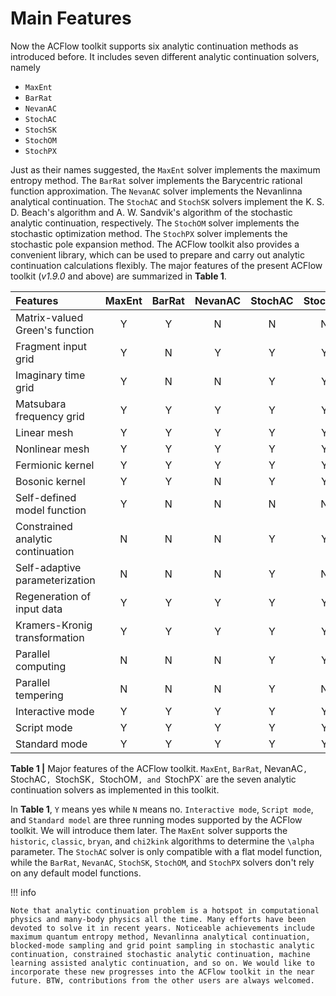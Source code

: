 # Main Features

Now the ACFlow toolkit supports six analytic continuation methods as introduced before. It includes seven different analytic continuation solvers, namely

* `MaxEnt`
* `BarRat`
* `NevanAC`
* `StochAC`
* `StochSK`
* `StochOM`
* `StochPX`

Just as their names suggested, the `MaxEnt` solver implements the maximum entropy method. The `BarRat` solver implements the Barycentric rational function approximation. The `NevanAC` solver implements the Nevanlinna analytical continuation. The `StochAC` and `StochSK` solvers implement the K. S. D. Beach's algorithm and A. W. Sandvik's algorithm of the stochastic analytic continuation, respectively. The `StochOM` solver implements the stochastic optimization method. The `StochPX` solver implements the stochastic pole expansion method. The ACFlow toolkit also provides a convenient library, which can be used to prepare and carry out analytic continuation calculations flexibly. The major features of the present ACFlow toolkit (*v1.9.0* and above) are summarized in **Table 1**.

| Features | MaxEnt | BarRat | NevanAC | StochAC | StochSK | StochOM | StochPX |
| :------- | :----: | :----: | :-----: | :-----: | :-----: | :-----: | :-----: |
|Matrix-valued Green's function | Y | Y | N | N | N | N | Y |
|Fragment input grid            | Y | N | Y | Y | Y | Y | Y |
|Imaginary time grid            | Y | N | N | Y | Y | Y | N |
|Matsubara frequency grid       | Y | Y | Y | Y | Y | Y | Y |
|Linear mesh                    | Y | Y | Y | Y | Y | Y | Y |
|Nonlinear mesh                 | Y | Y | Y | Y | Y | Y | Y |
|Fermionic kernel               | Y | Y | Y | Y | Y | Y | Y |
|Bosonic kernel                 | Y | Y | N | Y | Y | Y | Y |
|Self-defined model function    | Y | N | N | N | N | N | N |
|Constrained analytic continuation | N | N | N | Y | Y | Y | Y |
|Self-adaptive parameterization | N | N | N | Y | N | N | Y |
|Regeneration of input data     | Y | Y | Y | Y | Y | Y | Y |
|Kramers-Kronig transformation  | Y | Y | Y | Y | Y | Y | Y |
|Parallel computing             | N | N | N | Y | Y | Y | Y |
|Parallel tempering             | N | N | N | Y | N | N | N |
|Interactive mode               | Y | Y | Y | Y | Y | Y | Y |
|Script mode                    | Y | Y | Y | Y | Y | Y | Y |
|Standard mode                  | Y | Y | Y | Y | Y | Y | Y |

**Table 1 |** Major features of the ACFlow toolkit. `MaxEnt`, `BarRat`, NevanAC`, `StochAC`, `StochSK`, `StochOM`, and `StochPX` are the seven analytic continuation solvers as implemented in this toolkit.

In **Table 1**, `Y` means yes while `N` means no. `Interactive mode`, `Script mode`, and `Standard model` are three running modes supported by the ACFlow toolkit. We will introduce them later. The `MaxEnt` solver supports the `historic`, `classic`, `bryan`, and `chi2kink` algorithms to determine the ``\alpha`` parameter. The `StochAC` solver is only compatible with a flat model function, while the `BarRat`, `NevanAC`, `StochSK`, `StochOM`, and `StochPX` solvers don't rely on any default model functions.

!!! info

    Note that analytic continuation problem is a hotspot in computational physics and many-body physics all the time. Many efforts have been devoted to solve it in recent years. Noticeable achievements include maximum quantum entropy method, Nevanlinna analytical continuation, blocked-mode sampling and grid point sampling in stochastic analytic continuation, constrained stochastic analytic continuation, machine learning assisted analytic continuation, and so on. We would like to incorporate these new progresses into the ACFlow toolkit in the near future. BTW, contributions from the other users are always welcomed.
